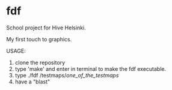 # fdf
School project for Hive Helsinki.

My first touch to graphics.

USAGE:

1) clone the repository
2) type 'make' and enter in terminal to make the fdf executable.
3) type ./fdf /testmaps/_one_of_the_testmaps_
4) have a "blast"
